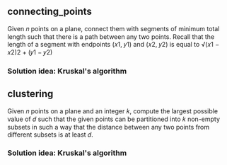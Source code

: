 ## connecting_points
Given 𝑛 points on a plane, connect them with segments of minimum total length such that there is a
path between any two points. Recall that the length of a segment with endpoints (𝑥1, 𝑦1) and (𝑥2, 𝑦2)
is equal to √︀(𝑥1 − 𝑥2)2 + (𝑦1 − 𝑦2)
### Solution idea: Kruskal's algorithm

## clustering
Given 𝑛 points on a plane and an integer 𝑘, compute the largest possible value of 𝑑 such that the
given points can be partitioned into 𝑘 non-empty subsets in such a way that the distance between any
two points from different subsets is at least 𝑑.
### Solution idea: Kruskal's algorithm
